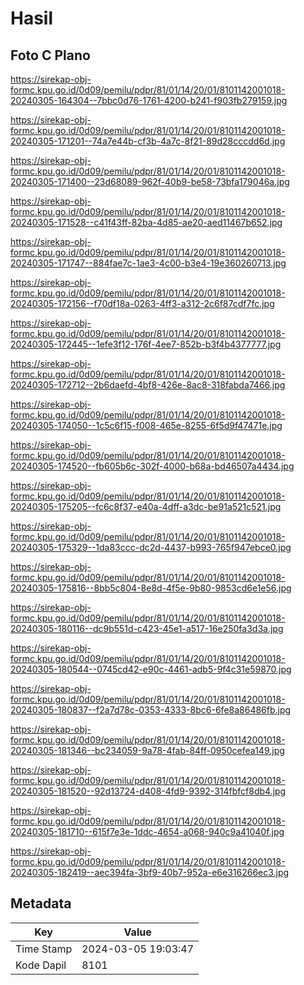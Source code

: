 # Hasil

## Foto C Plano

https://sirekap-obj-formc.kpu.go.id/0d09/pemilu/pdpr/81/01/14/20/01/8101142001018-20240305-164304--7bbc0d76-1761-4200-b241-f903fb279159.jpg

https://sirekap-obj-formc.kpu.go.id/0d09/pemilu/pdpr/81/01/14/20/01/8101142001018-20240305-171201--74a7e44b-cf3b-4a7c-8f21-89d28cccdd6d.jpg

https://sirekap-obj-formc.kpu.go.id/0d09/pemilu/pdpr/81/01/14/20/01/8101142001018-20240305-171400--23d68089-962f-40b9-be58-73bfa179046a.jpg

https://sirekap-obj-formc.kpu.go.id/0d09/pemilu/pdpr/81/01/14/20/01/8101142001018-20240305-171528--c41f43ff-82ba-4d85-ae20-aed11467b652.jpg

https://sirekap-obj-formc.kpu.go.id/0d09/pemilu/pdpr/81/01/14/20/01/8101142001018-20240305-171747--884fae7c-1ae3-4c00-b3e4-19e360260713.jpg

https://sirekap-obj-formc.kpu.go.id/0d09/pemilu/pdpr/81/01/14/20/01/8101142001018-20240305-172156--f70df18a-0263-4ff3-a312-2c6f87cdf7fc.jpg

https://sirekap-obj-formc.kpu.go.id/0d09/pemilu/pdpr/81/01/14/20/01/8101142001018-20240305-172445--1efe3f12-176f-4ee7-852b-b3f4b4377777.jpg

https://sirekap-obj-formc.kpu.go.id/0d09/pemilu/pdpr/81/01/14/20/01/8101142001018-20240305-172712--2b6daefd-4bf8-426e-8ac8-318fabda7466.jpg

https://sirekap-obj-formc.kpu.go.id/0d09/pemilu/pdpr/81/01/14/20/01/8101142001018-20240305-174050--1c5c6f15-f008-465e-8255-6f5d9f47471e.jpg

https://sirekap-obj-formc.kpu.go.id/0d09/pemilu/pdpr/81/01/14/20/01/8101142001018-20240305-174520--fb605b6c-302f-4000-b68a-bd46507a4434.jpg

https://sirekap-obj-formc.kpu.go.id/0d09/pemilu/pdpr/81/01/14/20/01/8101142001018-20240305-175205--fc6c8f37-e40a-4dff-a3dc-be91a521c521.jpg

https://sirekap-obj-formc.kpu.go.id/0d09/pemilu/pdpr/81/01/14/20/01/8101142001018-20240305-175329--1da83ccc-dc2d-4437-b993-765f947ebce0.jpg

https://sirekap-obj-formc.kpu.go.id/0d09/pemilu/pdpr/81/01/14/20/01/8101142001018-20240305-175816--8bb5c804-8e8d-4f5e-9b80-9853cd6e1e56.jpg

https://sirekap-obj-formc.kpu.go.id/0d09/pemilu/pdpr/81/01/14/20/01/8101142001018-20240305-180116--dc9b551d-c423-45e1-a517-16e250fa3d3a.jpg

https://sirekap-obj-formc.kpu.go.id/0d09/pemilu/pdpr/81/01/14/20/01/8101142001018-20240305-180544--0745cd42-e90c-4461-adb5-9f4c31e59870.jpg

https://sirekap-obj-formc.kpu.go.id/0d09/pemilu/pdpr/81/01/14/20/01/8101142001018-20240305-180837--f2a7d78c-0353-4333-8bc6-6fe8a86486fb.jpg

https://sirekap-obj-formc.kpu.go.id/0d09/pemilu/pdpr/81/01/14/20/01/8101142001018-20240305-181346--bc234059-9a78-4fab-84ff-0950cefea149.jpg

https://sirekap-obj-formc.kpu.go.id/0d09/pemilu/pdpr/81/01/14/20/01/8101142001018-20240305-181520--92d13724-d408-4fd9-9392-314fbfcf8db4.jpg

https://sirekap-obj-formc.kpu.go.id/0d09/pemilu/pdpr/81/01/14/20/01/8101142001018-20240305-181710--615f7e3e-1ddc-4654-a068-940c9a41040f.jpg

https://sirekap-obj-formc.kpu.go.id/0d09/pemilu/pdpr/81/01/14/20/01/8101142001018-20240305-182419--aec394fa-3bf9-40b7-952a-e6e316266ec3.jpg


## Metadata

| Key        | Value               |
| ---------- | ------------------- |
| Time Stamp | 2024-03-05 19:03:47 |
| Kode Dapil | 8101                |



